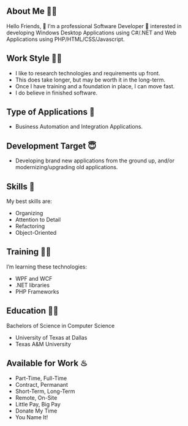 ## About Me 👨‍💻
Hello Friends, 👋 I’m a professional Software Developer 👀
interested in developing Windows Desktop Applications using C#/.NET
and Web Applications using PHP/HTML/CSS/Javascript.


## Work Style 🧑‍🏭
- I like to research technologies and requirements up front.
- This does take longer, but may be worth it in the long-term.
- Once I have training and a foundation in place, I can move fast.
- I do believe in finished software.


## Type of Applications 🪩
- Business Automation and Integration Applications.


## Development Target 😇
- Developing brand new applications from the ground up, and/or modernizing/upgrading old applications.


## Skills 🔆
My best skills are:
- Organizing
- Attention to Detail
- Refactoring
- Object-Oriented


## Training 👨‍🔧
I’m learning these technologies:
- WPF and WCF
- .NET libraries
- PHP Frameworks


## Education 👨‍🎓
Bachelors of Science in Computer Science
 - University of Texas at Dallas
 - Texas A&M University


## Available for Work ♨
- Part-Time, Full-Time
- Contract, Permanant
- Short-Term, Long-Term
- Remote, On-Site
- Little Pay, Big Pay
- Donate My Time
- You Name It!

<!---
hotelmah/hotelmah is a ✨ special ✨ repository because its `README.md` (this file) appears on your GitHub profile.
You can click the Preview link to take a look at your changes.
--->
